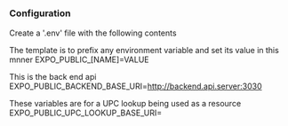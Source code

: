 #

### Configuration

Create a '.env' file with the following contents

The template is to prefix any environment variable and set its value in this mnner EXPO_PUBLIC_[NAME]=VALUE

This is the back end api
EXPO_PUBLIC_BACKEND_BASE_URI=http://backend.api.server:3030

These variables are for a UPC lookup being used as a resource
EXPO_PUBLIC_UPC_LOOKUP_BASE_URI=